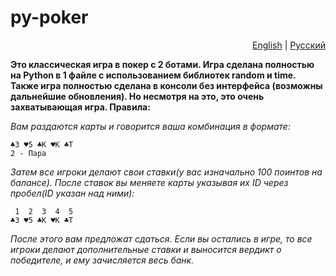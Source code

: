 # py-poker

<p align="right">
  <a href="./README.md">English</a>
  |
  <a href="./README-RU.md">Русский</a>
</p>

**Это классическая игра в покер с 2 ботами. Игра сделана полностью на Python в 1 файле с использованием библиотек random и time. Также игра полностью сделана в консоли без интерфейса (возможны дальнейшие обновления). Но несмотря на это, это очень захватывающая игра. Правила:**

*Вам раздаются карты и говорится ваша комбинация в формате:*
```
♣3 ♥5 ♣K ♥K ♣T 
2 - Пара
```
*Затем все игроки делают свои ставки(у вас изначально 100 поинтов на балансе). После ставок вы меняете карты указывая их ID через пробел(ID указан над ними):*
```
 1  2  3  4  5
♣3 ♥5 ♣K ♥K ♣T  
```
*После этого вам предложат сдаться. Если вы остались в игре, то все игроки делают дополнительные ставки и выносится вердикт о победителе, и ему зачисляется весь банк.*
